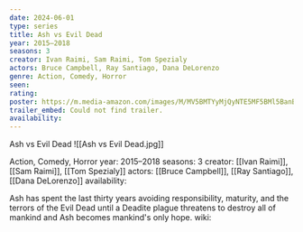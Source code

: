 ```yaml
---
date: 2024-06-01
type: series
title: Ash vs Evil Dead
year: 2015–2018
seasons: 3
creator: Ivan Raimi, Sam Raimi, Tom Spezialy
actors: Bruce Campbell, Ray Santiago, Dana DeLorenzo
genre: Action, Comedy, Horror
seen:
rating: 
poster: https://m.media-amazon.com/images/M/MV5BMTYyMjQyNTE5MF5BMl5BanBnXkFtZTgwMjEyMjE2NDM@._V1_SX300.jpg
trailer_embed: Could not find trailer.
availability:
---
```

Ash vs Evil Dead
![[Ash vs Evil Dead.jpg]]

Action, Comedy, Horror
year: 2015–2018
seasons: 3
creator: [[Ivan Raimi]], [[Sam Raimi]], [[Tom Spezialy]]
actors: [[Bruce Campbell]], [[Ray Santiago]], [[Dana DeLorenzo]]
availability:

Ash has spent the last thirty years avoiding responsibility, maturity, and the terrors of the Evil Dead until a Deadite plague threatens to destroy all of mankind and Ash becomes mankind's only hope.
wiki: 



